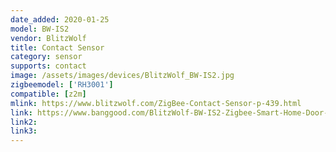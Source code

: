 ```yaml
---
date_added: 2020-01-25
model: BW-IS2
vendor: BlitzWolf
title: Contact Sensor
category: sensor
supports: contact
image: /assets/images/devices/BlitzWolf_BW-IS2.jpg
zigbeemodel: ['RH3001']
compatible: [z2m]
mlink: https://www.blitzwolf.com/ZigBee-Contact-Sensor-p-439.html
link: https://www.banggood.com/BlitzWolf-BW-IS2-Zigbee-Smart-Home-Door-Window-Sensor-OpenClose-APP-Remote-Alarm-p-1604217.html
link2: 
link3: 
---
```



